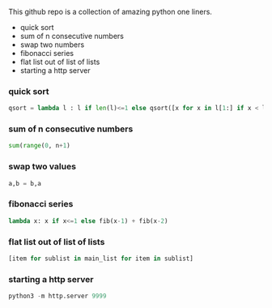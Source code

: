 This github repo is a collection of amazing python one liners.

* quick sort
* sum of n consecutive numbers
* swap two numbers
* fibonacci series
* flat list out of list of lists
* starting a http server


### quick sort
```python
qsort = lambda l : l if len(l)<=1 else qsort([x for x in l[1:] if x < l[0]]) + [l[0]] + qsort([x for x in l[1:] if x >= l[0]])
```

### sum of n consecutive numbers
```python
sum(range(0, n+1)
```

### swap two values
```python
a,b = b,a
```

### fibonacci series
```python
lambda x: x if x<=1 else fib(x-1) + fib(x-2)
```

### flat list out of list of lists
``` python
[item for sublist in main_list for item in sublist]
```

### starting a http server
```python
python3 -m http.server 9999
```
